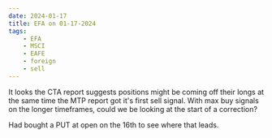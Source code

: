 ```yaml
---
date: 2024-01-17
title: EFA on 01-17-2024
tags: 
    - EFA
    - MSCI
    - EAFE
    - foreign
    - sell
---
```

<div class="post">
<snapshot-grid 
    :reports="['2024/01/16/CTA/EFA', '2024/01/17/CTA/EFA', '2024/01/17/MTP/EFA']"
    chart="2024/01/17/Chart/EFA"
/>
<p>
It looks the CTA report suggests positions might be coming off their longs at the same time the MTP report got it's first sell signal. 
With max buy signals on the longer timeframes, could we be looking at the start of a correction?
</p>
<p>
Had bought a PUT at open on the 16th to see where that leads.
</p>
</div>